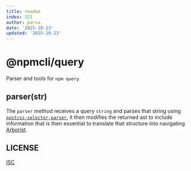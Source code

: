 ```yaml
---
title: readme
index: 321
author: parsa
date: '2025-10-23'
updated: '2025-10-23'
---
```

# @npmcli/query

Parser and tools for `npm query`.

## parser(str)

The `parser` method receives a query `string` and parses that string using
[`postcss-selector-parser`](https://www.npmjs.com/package/postcss-selector-parser),
it then modifies the returned ast to include information that is then essential
to translate that structure into navigating
[Arborist](https://github.com/npm/cli/tree/latest/workspaces/arborist).

## LICENSE

[ISC](./LICENSE)

